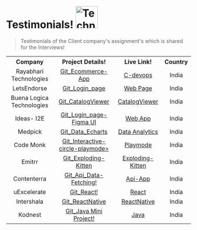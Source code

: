 # Testimonials! <img src="https://em-content.zobj.net/source/microsoft-teams/363/technologist_1f9d1-200d-1f4bb.png" srcset="https://em-content.zobj.net/source/microsoft-teams/363/technologist_1f9d1-200d-1f4bb.png 2x" alt="Technologist on Microsoft Teams 15.0" width="60" height="60"> 
> Testimonials of the Client company's assignment's which is shared for the Interviews!
<table>
  <tr>
    <th>Company</th>
    <th>Project Details!</th>
    <th>Live Link!</th>
    <th>Country</th>
  </tr>
  
  <tr>
    <td align="center">Rayabhari Technologies</td>
    <td align="center"><a href="https://github.com/chandanhm1999/C-devops_Cart-Ecommerce-App">Git_Ecommerce-App</a></td>
     <td align="center"><a href="https://c-devops-cart-ecommerce-app.vercel.app/">C-devops</a></td>
    <td align="center">India</td>
  </tr>
  <tr>
    <td align="center">LetsEndorse</td>
    <td align="center"><a href="https://github.com/chandanhm1999/react-js-loginpage-letsendorse">Git_Login_page</a></td>
     <td align="center"><a href="https://react-js-loginpage-letsendorse.vercel.app/">Web Page</a></td>
    <td align="center">India</td>
  </tr>
  <tr align="center">
    <td>Buena Logica Technologies</td>
    <td><a href="https://github.com/chandanhm1999/CatalogImage-Viewer-React">Git_CatalogViewer</a></td>
     <td><a href="https://csb-dxtdge-chandanhm1999.vercel.app/">CatalogViewer</a></td>
    <td>India</td>
  </tr>
  <tr align="center">
    <td>Ideas- I2E</td>
    <td><a href="https://github.com/chandanhm1999/loginpage-i2e-reactjs">Git_Login_page-Figma UI</a></td>
     <td><a href="https://loginpage-i2e-reactjs.vercel.app/">Web App</a></td>
    <td>India</td>
  </tr>
  <tr align="center">
    <td>Medpick</td>
    <td><a href="https://github.com/chandanhm1999/Data-Chart-Home-page-design">Git_Data_Echarts</a></td>
     <td><a href="https://data-chart-home-page-design.vercel.app/">Data Analytics</a></td>
    <td>India</td>
  </tr>
  <tr align="center">
    <td>Code Monk</td>
    <td><a href="https://github.com/chandanhm1999/interactive-circle-playmode">Git_Interactive-circle-playmode></td>
     <td><a href="https://interactive-circle-playmode.vercel.app/app.html">Playmode</a></td>
    <td>India</td>
  <tr align="center">
    <td>Emitrr</td>
    <td><a href="https://github.com/chandanhm1999/Web-Game-App-Reactjs-Kitten">Git_Exploding-Kitten</a></td>
     <td><a href="https://github.com/chandanhm1999/Web-Game-App-Reactjs-Kitten">Exploding-Kitten</a></td>
    <td>India</td>
  </tr>
  <tr align="center">
    <td>Contenterra</td>
    <td><a href="https://github.com/chandanhm1999/React-Posts-Axious-ContenTerra">Git_Api_Data-Fetching!</a></td>
     <td><a href="https://react-posts-axious-conten-terra.vercel.app/">Api-App</a></td>
    <td>India</td>
  </tr>
  <tr align="center">
    <td>uExcelerate</td>
    <td><a href="https://github.com/chandanhm1999/react-programs-series1">Git_React!</a></td>
     <td><a href="https://github.com/chandanhm1999/react-programs-series1">React</a></td>
    <td>India</td>
  </tr>
  
  <tr align="center">
    <td>Intershala</td>
    <td><a href="https://github.com/chandanhm1999/chat-bot-react-Native">Git_ReactNative</a></td>
     <td><a href="https://github.com/chandanhm1999/chat-bot-react-Native">ReactNative</a></td>
    <td>India</td>
  </tr>
  
  <tr align="center">
    <td>Kodnest</td>
    <td><a href="https://github.com/chandanhm1999/Java-Mini-Project-1">Git_Java Mini Project!</a></td>
     <td><a href="https://github.com/chandanhm1999/Java-Mini-Project-1">Java</a></td>
    <td>India</td>
  </tr>
</table>
